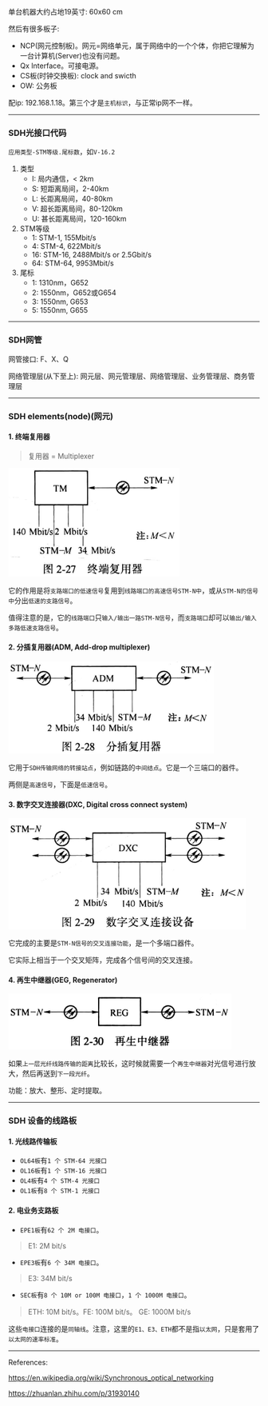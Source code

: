 单台机器大约占地19英寸: 60x60 cm

然后有很多板子:

* NCP(网元控制板)。网元=网络单元，属于网络中的一个个体，你把它理解为一台计算机(Server)也没有问题。
* Qx Interface。可接电源。
* CS板(时钟交换板): clock and swicth
* OW: 公务板

配ip: 192.168.1.18。第三个才是`主机标识`，与正常ip网不一样。

___

### SDH光接口代码

`应用类型-STM等级.尾标数`，如`V-16.2`

1. 类型
    * I: 局内通信，< 2km
    * S: 短距离局间，2-40km
    * L: 长距离局间，40-80km
    * V: 超长距离局间，80-120km
    * U: 甚长距离局间，120-160km
2. STM等级
    * 1: STM-1, 155Mbit/s
    * 4: STM-4, 622Mbit/s
    * 16: STM-16, 2488Mbit/s or 2.5Gbit/s
    * 64: STM-64, 9953Mbit/s
3. 尾标
    * 1: 1310nm，G652
    * 2: 1550nm，G652或G654
    * 3: 1550nm, G653
    * 5: 1550nm, G655 

___

### SDH网管

网管接口: F、X、Q

网络管理层(从下至上): 网元层、网元管理层、网络管理层、业务管理层、商务管理层
___

### SDH elements(node)(网元)

#### 1. 终端复用器

> 复用器 = Multiplexer

![](/assets/终端复用器.png)

它的作用是将`支路端口的低速信号`复用到`线路端口的高速信号STM-N中`，或从`STM-N的信号中`分出`低速的支路信号`。

值得注意的是，它的`线路端口`只`输入/输出一路STM-N信号`，而`支路端口`却可以`输出/输入多路低速支路信号`。

#### 2. 分插复用器(ADM, Add-drop multiplexer)

![](/assets/分插复用器.png)

它用于`SDH传输网络的转接站点`，例如链路的`中间结点`。它是一个三端口的器件。

两侧是`高速信号`，下面是`低速信号`。

#### 3. 数字交叉连接器(DXC, Digital cross connect system)

![](/assets/数字交叉连接器.png)

它完成的主要是`STM-N信号的交叉连接功能`，是一个多端口器件。

它实际上相当于一个交叉矩阵，完成各个信号间的交叉连接。

#### 4. 再生中继器(GEG, Regenerator)

![](/assets/再生中继器.png)

如果`上一层光纤线路传输的距离`比较长，这时候就需要一个`再生中继器`对光信号进行放大，然后再送到`下一段光纤`。

功能：放大、整形、定时提取。

___

### SDH 设备的线路板

#### 1. 光线路传输板

* `OL64板`有`1 个 STM-64 光接口`
* `OL16板`有`1 个 STM-16 光接口`
* `OL4板`有`4 个 STM-4 光接口`
* `OL1板`有`8 个 STM-1 光接口`

#### 2. 电业务支路板

* `EPE1板`有`62 个 2M 电接口`。 
> E1: 2M bit/s

* `EPE3板`有`6 个 34M 电接口`。 
> E3: 34M bit/s

* `SEC板`有`8 个 10M or 100M 电接口`，`1 个 1000M 电接口`。
> ETH: 10M bit/s。FE: 100M bit/s。 GE: 1000M bit/s

这些`电接口`连接的是`同轴线`。注意，这里的`E1、E3、ETH`都不是指`以太网`，只是套用了`以太网的速率标准`。
___

References:

https://en.wikipedia.org/wiki/Synchronous_optical_networking

https://zhuanlan.zhihu.com/p/31930140